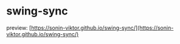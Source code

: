 # swing-sync

preview: [https://sonin-viktor.github.io/swing-sync/](https://sonin-viktor.github.io/swing-sync/)

